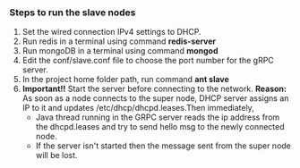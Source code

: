 ### Steps to run the slave nodes
1. Set the wired connection IPv4 settings to DHCP.
2. Run redis in a terminal using command **redis-server**
3. Run mongoDB in a terminal using command **mongod**
4. Edit the conf/slave.conf file to choose the port number for the gRPC server.
4. In the project home folder path, run command **ant slave**
5. **Important!!**
   Start the server before connecting to the network. 
   **Reason:** As soon as a node connects to the super node, DHCP server assigns an IP to it and updates /etc/dhcp/dhcpd.leases.Then immediately, 
   * Java thread running in the GRPC server reads the ip address from the dhcpd.leases and try to send hello msg to the newly connected node.
   * If the server isn't started then the message sent from the super node will be lost.